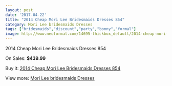 ```yaml
---
layout: post
date: '2017-04-22'
title: "2014 Cheap Mori Lee Bridesmaids Dresses 854"
category: Mori Lee bridesmaids Dresses
tags: ["bridesmaids","discount","party","bonny","formal"]
image: http://www.neoformal.com/14695-thickbox_default/2014-cheap-mori-lee-bridesmaids-dresses-854.jpg
---
```

2014 Cheap Mori Lee Bridesmaids Dresses 854

On Sales: **$439.99**
<a href="https://www.neoformal.com/en/mori-lee-bridesmaids-dresses-2014/5027-2014-cheap-mori-lee-bridesmaids-dresses-854.html"><amp-img layout="responsive" width="600" height="600" src="//www.neoformal.com/14695-thickbox_default/2014-cheap-mori-lee-bridesmaids-dresses-854.jpg" alt="2014 Cheap Mori Lee Bridesmaids Dresses 854 0" /></a>
<a href="https://www.neoformal.com/en/mori-lee-bridesmaids-dresses-2014/5027-2014-cheap-mori-lee-bridesmaids-dresses-854.html"><amp-img layout="responsive" width="600" height="600" src="//www.neoformal.com/14698-thickbox_default/2014-cheap-mori-lee-bridesmaids-dresses-854.jpg" alt="2014 Cheap Mori Lee Bridesmaids Dresses 854 1" /></a>
<a href="https://www.neoformal.com/en/mori-lee-bridesmaids-dresses-2014/5027-2014-cheap-mori-lee-bridesmaids-dresses-854.html"><amp-img layout="responsive" width="600" height="600" src="//www.neoformal.com/14697-thickbox_default/2014-cheap-mori-lee-bridesmaids-dresses-854.jpg" alt="2014 Cheap Mori Lee Bridesmaids Dresses 854 2" /></a>
<a href="https://www.neoformal.com/en/mori-lee-bridesmaids-dresses-2014/5027-2014-cheap-mori-lee-bridesmaids-dresses-854.html"><amp-img layout="responsive" width="600" height="600" src="//www.neoformal.com/14696-thickbox_default/2014-cheap-mori-lee-bridesmaids-dresses-854.jpg" alt="2014 Cheap Mori Lee Bridesmaids Dresses 854 3" /></a>

Buy it: [2014 Cheap Mori Lee Bridesmaids Dresses 854](https://www.neoformal.com/en/mori-lee-bridesmaids-dresses-2014/5027-2014-cheap-mori-lee-bridesmaids-dresses-854.html "2014 Cheap Mori Lee Bridesmaids Dresses 854")

View more: [Mori Lee bridesmaids Dresses](https://www.neoformal.com/en/61-mori-lee-bridesmaids-dresses-2014 "Mori Lee bridesmaids Dresses")